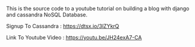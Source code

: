 This is the source code to a youtube tutorial on building a blog with django and cassandra NoSQL Database.

Signup To Cassandra : https://dtsx.io/3lZYkrQ

Link To Youtube Video : https://youtu.be/JH24exA7-CA

